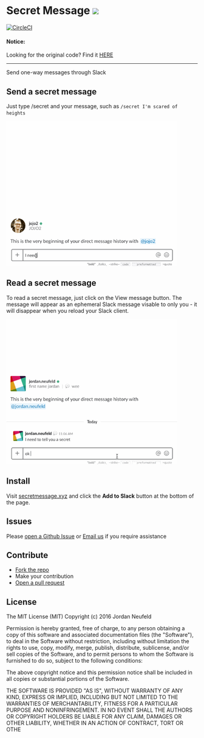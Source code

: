 # Secret Message <img src="https://raw.githubusercontent.com/neufeldtech/secretmessage-go/main/html/images/logo.png" width="25px"></img>

[![CircleCI](https://dl.circleci.com/status-badge/img/gh/neufeldtech/secretmessage-go/tree/main.svg?style=svg)](https://dl.circleci.com/status-badge/redirect/gh/neufeldtech/secretmessage-go/tree/main)


#### Notice:
Looking for the original code? Find it [HERE](https://github.com/neufeldtech/secret-message)

---

 Send one-way messages through Slack


## Send a secret message
Just type /secret and your message, such as ```/secret I'm scared of heights```

<img src="https://raw.githubusercontent.com/neufeldtech/secretmessage-website/main/html/images/send_secret_1.gif" alt="Send a secret message" width="450px" />

## Read a secret message
To read a secret message, just click on the View message button. The message will appear as an ephemeral Slack message visable to only you - it will disappear when you reload your Slack client.

<img src="https://raw.githubusercontent.com/neufeldtech/secretmessage-website/main/html/images/receive_secret_1.gif" alt="Read a secret message" width="450px" />

## Install
Visit [secretmessage.xyz](http://secretmessage.xyz) and click the **Add to Slack** button at the bottom of the page.

## Issues

Please [open a Github Issue](https://github.com/neufeldtech/secretmessage-go/issues/new) or [Email us](mailto:support@secretmessage.xyz) if you require assistance

## Contribute
- [Fork the repo](https://github.com/neufeldtech/secretmessage-go/fork)
- Make your contribution
- [Open a pull request](https://github.com/neufeldtech/secretmessage-go/pulls)

## License
The MIT License (MIT)
Copyright (c) 2016 Jordan Neufeld

Permission is hereby granted, free of charge, to any person obtaining a copy of this software and associated documentation files (the "Software"), to deal in the Software without restriction, including without limitation the rights to use, copy, modify, merge, publish, distribute, sublicense, and/or sell copies of the Software, and to permit persons to whom the Software is furnished to do so, subject to the following conditions:

The above copyright notice and this permission notice shall be included in all copies or substantial portions of the Software.

THE SOFTWARE IS PROVIDED "AS IS", WITHOUT WARRANTY OF ANY KIND, EXPRESS OR IMPLIED, INCLUDING BUT NOT LIMITED TO THE WARRANTIES OF MERCHANTABILITY, FITNESS FOR A PARTICULAR PURPOSE AND NONINFRINGEMENT. IN NO EVENT SHALL THE AUTHORS OR COPYRIGHT HOLDERS BE LIABLE FOR ANY CLAIM, DAMAGES OR OTHER LIABILITY, WHETHER IN AN ACTION OF CONTRACT, TORT OR OTHE
